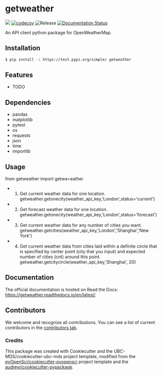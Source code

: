 # getweather 

![](https://github.com/SijiaChen0110/getweather/workflows/build/badge.svg) [![codecov](https://codecov.io/gh/SijiaChen0110/getweather/branch/main/graph/badge.svg)](https://codecov.io/gh/SijiaChen0110/getweather) ![Release](https://github.com/SijiaChen0110/getweather/workflows/Release/badge.svg) [![Documentation Status](https://readthedocs.org/projects/getweather/badge/?version=latest)](https://getweather.readthedocs.io/en/latest/?badge=latest)

An API client python package for OpenWeatherMap.

## Installation

```bash
$ pip install -i https://test.pypi.org/simple/ getweather
```

## Features

- TODO

## Dependencies

- pandas
- matplotlib
- pytest
- os
- requests
- json
- time
- importlib

## Usage
from getweather import getwa=eather

- 1. Get current weather data for one location.
     getweather.getonecity(weather_api_key,'London',status='current')
     
- 2. Get forecast weather data for one location.
     getweather.getonecity(weather_api_key,'London',status='forecast')
     
- 3. Get current weather data for any number of cities you want.
     getweather.getcities(weather_api_key,'London','Shanghai','New York')
     
- 4. Get current weather data from cities laid within a definite circle that is specified by center point (city that you input) and expected number of cities (cnt) around this        point.
     getweather.getcitycircle(weather_api_key,'Shanghai', 20)

## Documentation

The official documentation is hosted on Read the Docs: https://getweather.readthedocs.io/en/latest/

## Contributors

We welcome and recognize all contributions. You can see a list of current contributors in the [contributors tab](https://github.com/SijiaChen0110/getweather/graphs/contributors).

### Credits

This package was created with Cookiecutter and the UBC-MDS/cookiecutter-ubc-mds project template, modified from the [pyOpenSci/cookiecutter-pyopensci](https://github.com/pyOpenSci/cookiecutter-pyopensci) project template and the [audreyr/cookiecutter-pypackage](https://github.com/audreyr/cookiecutter-pypackage).
